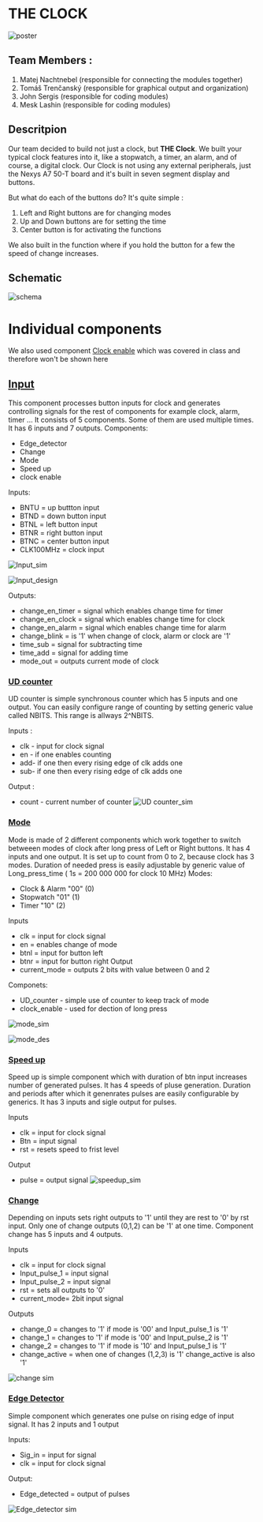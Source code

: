 # THE CLOCK

![poster](images/poster_temp1.jpg) 

## Team Members :
1. Matej Nachtnebel (responsible for connecting the modules together)
2. Tomáš Trenčanský (responsible for graphical output and organization)
3. John Sergis (responsible for coding modules)
4. Mesk Lashin (responsible for coding modules)

## Descritpion
Our team decided to build not just a clock, but **THE Clock**. We built your typical clock features into it, like a stopwatch, a timer, an alarm, and of course, a digital clock. Our Clock is not using any external peripherals, just the Nexys A7 50-T board and it's built in seven segment display and buttons. 

But what do each of the buttons do? It's quite simple :
1. Left and Right buttons are for changing modes
2. Up and Down buttons are for setting the time
3. Center button is for activating the functions

We also built in the function where if you hold the button for a few the speed of change increases.

## Schematic
![schema](images/shematic_temp1.jpg)
# Individual components
We also used component [Clock enable](https://github.com/tomas-fryza/vhdl-labs/blob/master/solutions/lab5-counter/clock_en.vhd) which was covered in class and therefore won't be shown here

## [Input](https://github.com/TomasTrencansky/VHDL_Clock/blob/main/components/input/Input.vhd)
This component processes button inputs for clock and generates controlling signals for the rest of components for example clock, alarm, timer ... It consists of 5 components. Some of them are used multiple times. It has 6 inputs and 7 outputs. 
Components:
* Edge_detector
* Change
* Mode
* Speed up
* clock enable

Inputs:
* BNTU = up buttton input
* BTND = down button input
* BTNL = left button input 
* BTNR = right button input
* BTNC = center button input
* CLK100MHz = clock input

![Input_sim](images/Input_waveform_V1.png)

![Input_design](images/Input_design_V1.png)


Outputs:
* change_en_timer = signal which enables change time for timer
* change_en_clock = signal which enables change time for clock 
* change_en_alarm = signal which enables change time for alarm
* change_blink = is '1' when change of clock, alarm or clock are '1'
* time_sub = signal for subtracting time
* time_add = signal for adding time
* mode_out = outputs current mode of clock 

### [UD counter](https://github.com/TomasTrencansky/VHDL_Clock/blob/main/components/UD%20counter/UD_counter.vhd)
UD counter is simple synchronous counter which has 5 inputs and one output. You can easily configure range of counting by setting generic value called NBITS. This range is allways 2^NBITS. 

Inputs :
* clk - input for clock signal 
* en - if one enables counting 
* add- if one then every rising edge of clk adds one
* sub- if one then every rising edge of clk adds one

Output :
* count - current number of counter
![UD counter_sim](images/UD_counter_waveform_V3.png)

### [Mode](https://github.com/TomasTrencansky/VHDL_Clock/blob/main/components/Mode/Mode.vhd)
Mode is made of 2 different components which work together to switch betweeen modes of clock after long press of Left or Right buttons. It has 4 inputs and one output.  It is set up to count from 0 to 2, because clock has 3 modes. Duration of needed press is easily adjustable by generic value of Long_press_time ( 1s = 200 000 000 for clock 10 MHz)
Modes:
* Clock & Alarm "00"  (0)
* Stopwatch "01"      (1)
* Timer "10"          (2)

Inputs
* clk = input for clock signal
* en = enables change of mode 
* btnl = input for button left
* btnr = input for button right
Output
* current_mode = outputs 2 bits with value between 0 and 2 

Componets:
* UD_counter - simple use of counter to keep track of mode 
* clock_enable - used for dection of long press

![mode_sim](images/Mode_waveform_V2.png)

![mode_des](images/Mode_design_V1.png)




### [Speed up](https://github.com/TomasTrencansky/VHDL_Clock/blob/main/components/Speed%20up/Speedup.vhd)
Speed up is simple component which with duration of btn input increases number of generated pulses. It has 4 speeds of pluse generation. 
Duration and periods after which it genenrates pulses are easily configurable by generics. It has 3 inputs and sigle output for pulses. 

Inputs
* clk = input for clock signal
* Btn = input signal
* rst = resets speed to frist level

Output 
* pulse = output signal
![speedup_sim](images/Speedup_waveform.png)

### [Change](https://github.com/TomasTrencansky/VHDL_Clock/blob/main/components/Change/Change.vhd)
Depending on inputs sets right outputs to '1' until they are rest to '0' by rst input. Only one of change outputs (0,1,2) can be '1' at one time.
Component change has 5 inputs and 4 outputs. 

Inputs
* clk = input for clock signal
* Input_pulse_1 = input signal
* Input_pulse_2 = input signal
* rst = sets all outputs to '0'
* current_mode= 2bit input signal 

Outputs
* change_0 = changes to '1' if mode is '00' and Input_pulse_1 is '1' 
* change_1 = changes to '1' if mode is '00' and Input_pulse_2 is '1' 
* change_2 = changes to '1' if mode is '10' and Input_pulse_1 is '1' 
* change_active = when one of changes (1,2,3) is '1' change_active is also '1'
  
![change sim](images/Change_waveform_V2.png)

### [Edge Detector](https://github.com/TomasTrencansky/VHDL_Clock/blob/main/components/Edge%20Detector/Edge_detector.vhd)
Simple component which generates one pulse on rising edge of input signal. It has 2 inputs and 1 output

Inputs:
* Sig_in = input for signal 
* clk = input for clock signal

Output:
* Edge_detected = output of pulses 

![Edge_detector sim](images/Edge_detector_waveform_V2.png)
